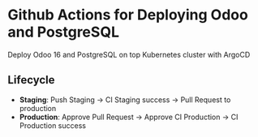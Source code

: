 # Github Actions for Deploying Odoo and PostgreSQL

Deploy Odoo 16 and PostgreSQL on top Kubernetes cluster with ArgoCD

## Lifecycle

- **Staging**: Push Staging -> CI Staging success -> Pull Request to production
- **Production**: Approve Pull Request -> Approve CI Production -> CI Production success
